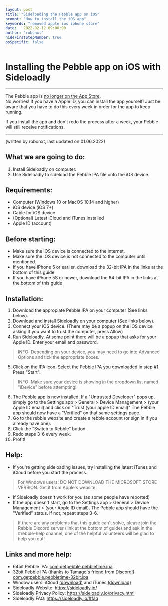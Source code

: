 ```yaml
---
layout: post
title: "Sideloading the Pebble app on iOS"
prompt: "How to install the iOS app"
keywords: "removed apple ios iphone store"
date:   2022-02-12 09:00:00
author: "robonxt"
hideFirstStepNumber: true
osSpecific: false
---
```


# Installing the Pebble app on iOS with Sideloadly

---------------------------------------------------------

The Pebble app is [no longer on the App Store](/ios-app-unavailable).   
No worries! If you have a Apple ID, you can install the 
app yourself! Just be aware that you have to do this
every week in order for the app to keep running.

If you install the app and don't redo the process after a week,
your Pebble will still receive notifications.

---------------------------------------------------------

(written by robonxt, last updated on 01.06.2022)

## What we are going to do:
1. Install Sideloadly on computer.
2. Use Sideloadly to sideload the Pebble IPA file onto the iOS device.

## Requirements:
- Computer (Windows 10 or MacOS 10.14 and higher)
- iOS device (iOS 7+)
- Cable for iOS device
- (Optional) Latest iCloud and iTunes installed
- Apple ID (account)

## Before starting:
- Make sure the iOS device is connected to the internet.
- Make sure the iOS device is not connected to the computer until mentioned.
- If you have iPhone 5 or earlier, download the 32-bit IPA in the links at the bottom of this guide
- If you have iPhone 5S or newer, download the 64-bit IPA in the links at the bottom of this guide

## Installation:
1. Download the appropiate Pebble IPA on your computer (See links below).
2. Download and install Sideloadly on your computer (See links below).
3. Connect your iOS device. (There may be a popup on the iOS device asking if you want to trust the computer, press Allow)
4. Run Sideloadly. At some point there will be a popup that asks for your Apple ID. Enter your email and password.
> INFO: Depending on your device, you may need to go into Advanced Options and tick the appropriate boxes.
5. Click on the IPA icon. Select the Pebble IPA you downloaded in step #1. Press "Start". 
> INFO: Make sure your device is showing in the dropdown list named "iDevice" before attempting!
6. The Pebble app is now installed. If a "Untrusted Developer" pops up, simply go to the Settings app > General > Device Management > (your Apple ID email) and click on  "Trust (your apple ID email)" The Pebble app should now have a "Verified" on that same settings page.
7. Go to the rebble website and create a rebble account (or sign in if you already have one).
8. Click the "Switch to Rebble" button 
9. Redo steps 3-6 every week.
10. Profit!

## Help:
- If you're getting sideloading issues, try installing the latest iTunes and iCloud before you start the process. 
> For Windows users: DO NOT DOWNLOAD THE MICROSOFT STORE VERSION. Get it from Apple's website.
- If Sideloadly doesn't work for you (as some people have reported)
- If the app doesn't start, go to the Settings app > General > Device Management > (your Apple ID email). The Pebble app should have the "Verified" status. If not, repeat steps 3-6.
> If there are any problems that this guide can't solve, please join the Rebble Discord server (link at the bottom of guide) and ask in the #rebble-help channel; one of the helpful volunteers will be glad to help you out!


## Links and more help:
- 64bit Pebble IPA: [com.getpebble.pebbletime.ipa](https://binaries.rebble.io/ipas/com.getpebble.pebbletime.ipa)
- 32bit Pebble IPA (thanks to Tamago's friend from Discord!): [com.getpebble.pebbletime-32bit.ipa](https://binaries.rebble.io/ipas/com.getpebble.pebbletime-32bit.ipa)
- Window users: iCloud [(download)](https://support.apple.com/en-us/HT204283) and iTunes [(download)](https://www.apple.com/itunes/)
- Sideloadly Website: https://sideloadly.io/
- Sideloadly Privacy Policy: https://sideloadly.io/privacy.html
- Sideloadly FAQ: https://sideloadly.io/#faq
